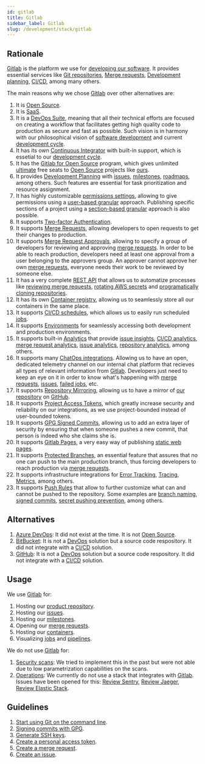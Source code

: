 ```yaml
---
id: gitlab
title: Gitlab
sidebar_label: Gitlab
slug: /development/stack/gitlab
---
```


## Rationale

[Gitlab](https://about.gitlab.com/)
is the platform we use for
[developing our software](https://gitlab.com/fluidattacks/product).
It provides essential services like
[Git repositories](https://blog.axosoft.com/learning-git-repository/),
[Merge requests](https://docs.gitlab.com/ee/user/project/merge_requests/index.html),
[Development planning](https://docs.gitlab.com/ee/topics/plan_and_track.html),
[CI/CD](/development/stack/gitlab-ci),
among many others.

The main reasons why we chose
[Gitlab](https://about.gitlab.com/)
over other alternatives are:

1. It is [Open Source](https://opensource.com/resources/what-open-source).
1. It is [SaaS](https://en.wikipedia.org/wiki/Software_as_a_service).
1. It is a [DevOps Suite](https://about.gitlab.com/blog/2017/10/04/devops-strategy/),
    meaning that all their technical efforts are focused on creating
    a workflow that facilitates getting high quality
    code to production as secure and fast as possible.
    Such vision is in harmony with our philosophical
    vision of
    [software development](https://en.wikipedia.org/wiki/Software_development)
    and current
    [development cycle](https://about.gitlab.com/stages-devops-lifecycle/).
1. It has its own
    [Continuous Integrator](/development/stack/gitlab-ci)
    with built-in support,
    which is essetial to our
    [development cycle](https://about.gitlab.com/stages-devops-lifecycle/).
1. It has the
    [Gitlab for Open Source](https://about.gitlab.com/solutions/open-source/)
    program,
    which gives unlimited
    [ultimate](https://about.gitlab.com/pricing/) free seats to
    [Open Source](https://opensource.com/resources/what-open-source)
    projects like [ours](https://gitlab.com/fluidattacks/product).
1. It provides
    [Development Planning](https://docs.gitlab.com/ee/topics/plan_and_track.html)
    with
    [issues](https://gitlab.com/fluidattacks/product/-/issues),
    [milestones](https://gitlab.com/fluidattacks/product/-/milestones),
    [roadmaps](https://docs.gitlab.com/ee/user/group/roadmap/index.html),
    among others.
    Such features are essential for
    task prioritization and resource assignment.
1. It has highly customizable
    [permissions settings](https://docs.gitlab.com/ee/user/permissions.html),
    allowing to give permissions using a
    [user-based granular](https://docs.gitlab.com/ee/user/permissions.html#project-members-permissions)
    approach.
    Publishing specific sections
    of a project using a
    [section-based granular](https://docs.gitlab.com/ee/user/permissions.html#project-features-permissions)
    approach
    is also possible.
1. It supports
    [Two-factor Authentication](https://docs.gitlab.com/ee/user/profile/account/two_factor_authentication.html).
1. It supports
    [Merge Requests](https://gitlab.com/fluidattacks/product/-/merge_requests),
    allowing developers to open requests
    to get their changes to production.
1. It supports
    [Merge Request Approvals](https://docs.gitlab.com/ee/user/project/merge_requests/approvals/),
    allowing to specify a group
    of developers for reviewing and approving
    [merge requests](https://gitlab.com/fluidattacks/product/-/merge_requests).
    In order to be able to reach production,
    developers need at least one approval
    from a user belonging to the approvers group.
    An approver cannot approve her own
    [merge requests](https://gitlab.com/fluidattacks/product/-/merge_requests),
    everyone needs their work to be reviewed by someone else.
1. It has a very complete
    [REST API](https://docs.gitlab.com/ee/api/)
    that allows us to automatize
    processes like
    [reviewing merge requests](https://gitlab.com/fluidattacks/product/-/tree/f153761ee61aad37b00212e134eb8ac689e1952e/reviews),
    [rotating AWS secrets](https://gitlab.com/fluidattacks/product/-/tree/f153761ee61aad37b00212e134eb8ac689e1952e/makes/utils/user-rotate-keys)
    and
    [programatically cloning repositories](https://gitlab.com/fluidattacks/product/-/blob/f153761ee61aad37b00212e134eb8ac689e1952e/makes/utils/git/template.sh#L35).
1. It has its own
    [Container registry](https://gitlab.com/fluidattacks/product/container_registry),
    allowing us to seamlessly store all our containers in the same place.
1. It supports
    [CI/CD schedules](https://gitlab.com/fluidattacks/product/-/pipeline_schedules),
    which allows us to easily run scheduled
    [jobs](https://docs.gitlab.com/ee/ci/jobs/).
1. It supports
    [Environments](https://gitlab.com/fluidattacks/product/-/environments)
    for seamlessly accessing both development and production environments.
1. It supports built-in
    [Analytics](https://gitlab.com/fluidattacks/product/-/value_stream_analytics)
    that provide
    [issue insights](https://gitlab.com/fluidattacks/product/insights/#/issues),
    [CI/CD analytics](https://docs.gitlab.com/ee/user/analytics/ci_cd_analytics.html),
    [merge request analytics](https://docs.gitlab.com/ee/user/analytics/merge_request_analytics.html),
    [issue analytics](https://gitlab.com/fluidattacks/product/-/analytics/issues_analytics),
    [repository analytics](https://gitlab.com/fluidattacks/product/-/graphs/master/charts),
    among others.
1. It supports many
    [ChatOps integrations](https://docs.gitlab.com/ee/user/project/integrations/overview.html).
    Allowing us to have an open,
    dedicated telemetry channel
    on our internal chat platform
    that recieves all types of relevant information
    from
    [Gitlab](https://about.gitlab.com/).
    Developers just need to keep an eye on it
    in order to know what's happening with
    [merge requests](https://gitlab.com/fluidattacks/product/-/merge_requests),
    [issues](https://gitlab.com/fluidattacks/product/-/issues),
    [failed jobs](https://docs.gitlab.com/ee/ci/jobs/),
    etc.
1. It supports
    [Repository Mirroring](https://docs.gitlab.com/ee/user/project/repository/repository_mirroring.html),
    allowing us to have a mirror
    of [our repository](https://gitlab.com/fluidattacks/product)
    on [GitHub](https://github.com/fluidattacks/product).
1. It supports
    [Project Access Tokens](https://docs.gitlab.com/ee/user/project/settings/project_access_tokens.html),
    which greatly increase security and reliability on our integrations,
    as we use project-bounded instead of user-bounded tokens.
1. It supports
    [GPG Signed Commits](https://docs.gitlab.com/ee/user/project/repository/gpg_signed_commits/),
    allowing us to add an extra layer of security by ensuring that
    when someone pushes a new commit,
    that person is indeed who she claims she is.
1. It supports
    [Gitlab Pages](https://docs.gitlab.com/ee/user/project/pages/),
    a very easy way of publishing
    [static web pages](https://en.wikipedia.org/wiki/Static_web_page).
1. It supports
    [Protected Branches](https://docs.gitlab.com/ee/user/project/protected_branches.html),
    an essential feature that assures
    that no one can push
    to the main production branch,
    thus forcing developers
    to reach production via
    [merge requests](https://gitlab.com/fluidattacks/product/-/merge_requests).
1. It supports infrastructure integrations for
    [Error Tracking](https://docs.gitlab.com/ee/operations/error_tracking.html),
    [Tracing](https://docs.gitlab.com/ee/operations/tracing.html),
    [Metrics](https://docs.gitlab.com/ee/user/project/integrations/prometheus_library/kubernetes.html),
    among others.
1. It supports
    [Push Rules](https://docs.gitlab.com/ee/push_rules/push_rules.html)
    that allow to further customize what can and cannot be pushed to the repository.
    Some examples are
    [branch naming](https://docs.gitlab.com/ee/push_rules/push_rules.html),
    [signed commits](https://docs.gitlab.com/ee/push_rules/push_rules.html),
    [secret pushing prevention](https://docs.gitlab.com/ee/push_rules/push_rules.html#prevent-pushing-secrets-to-the-repository),
    among others.

## Alternatives

1. [Azure DevOps](https://azure.microsoft.com/en-us/services/devops/):
    It did not exist at the time.
    It is not [Open Source](https://opensource.com/resources/what-open-source).
1. [BitBucket](https://bitbucket.org/product/):
    It is not a [DevOps](https://aws.amazon.com/devops/what-is-devops/)
    solution but a source code respository.
    It did not integrate with a
    [CI/CD](/development/stack/gitlab-ci) solution.
1. [GitHub](https://github.com/about):
    It is not a [DevOps](https://aws.amazon.com/devops/what-is-devops/)
    solution but a source code respository.
    It did not integrate with a
    [CI/CD](/development/stack/gitlab-ci) solution.

## Usage

We use [Gitlab](https://about.gitlab.com/) for:

1. Hosting our
    [product repository](https://gitlab.com/fluidattacks/product).
1. Hosting our
    [issues](https://gitlab.com/fluidattacks/product/-/issues).
1. Hosting our
    [milestones](https://gitlab.com/fluidattacks/product/-/milestones).
1. Opening our
    [merge requests](https://gitlab.com/fluidattacks/product/-/merge_requests).
1. Hosting our
    [containers](https://gitlab.com/fluidattacks/product/container_registry).
1. Visualizing
    [jobs](https://docs.gitlab.com/ee/ci/jobs/)
    and
    [pipelines](https://docs.gitlab.com/ee/ci/pipelines/).

We do not use [Gitlab](https://about.gitlab.com/) for:

1. [Security scans](https://docs.gitlab.com/ee/user/application_security/):
    We tried to implement this in the past
    but were not able due to
    low parametrization capabilities on the scans.
1. [Operations](https://docs.gitlab.com/ee/operations/):
    We currently do not use a stack that
    integrates with [Gitlab](https://about.gitlab.com/).
    Issues have been opened for this:
    [Review Sentry](https://gitlab.com/fluidattacks/product/-/issues/4729),
    [Review Jaeger](https://gitlab.com/fluidattacks/product/-/issues/4728),
    [Review Elastic Stack](https://gitlab.com/fluidattacks/product/-/issues/4727).

## Guidelines

1. [Start using Git on the command line](https://docs.gitlab.com/ee/gitlab-basics/start-using-git.html#start-using-git-on-the-command-line).
1. [Signing commits with GPG](https://docs.gitlab.com/ee/user/project/repository/gpg_signed_commits/).
1. [Generate SSH keys](https://docs.gitlab.com/ee/ssh/#generate-an-ssh-key-pair).
1. [Create a personal access token](https://docs.gitlab.com/ee/user/profile/personal_access_tokens.html#create-a-personal-access-token).
1. [Create a merge request](https://docs.gitlab.com/ee/user/project/merge_requests/creating_merge_requests.html).
1. [Create an issue](https://docs.gitlab.com/ee/user/project/issues/managing_issues.html#create-a-new-issue).
